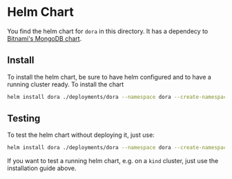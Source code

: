 # Helm Chart

You find the helm chart for `dora` in this directory. It has a dependecy to [Bitnami's MongoDB chart](https://bitnami.com/stack/mongodb/helm).

## Install

To install the helm chart, be sure to have helm configured and to have a running cluster ready. To install the chart

```bash
helm install dora ./deployments/dora --namespace dora --create-namespace
```

## Testing

To test the helm chart without deploying it, just use:

```bash
helm install dora ./deployments/dora --namespace dora --create-namespace --dry-run --debug   
```

If you want to test a running helm chart, e.g. on a `kind` cluster, just use the installation guide above.
